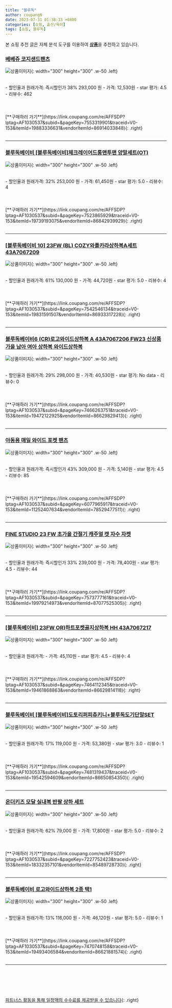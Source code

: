 ```yaml
---
title: "블루독"
author: coupang6
date: 2023-07-31 01:38:33 +0800
categories: [쇼핑, 출산/육아]
tags: [쇼핑, 블루독]
---
```


본 쇼핑 추천 글은 자체 분석 도구를 이용하여 [**상품**](https://link.coupang.com/a/bao1ui)을 추천하고 있습니다.

### [베베쥬 코지샌드팬츠](https://link.coupang.com/re/AFFSDP?lptag=AF1030537&subid=&pageKey=7553319901&traceid=V0-153&itemId=19883336631&vendorItemId=86914033848)

![상품이미지](https://thumbnail10.coupangcdn.com/thumbnails/remote/230x230ex/image/vendor_inventory/6db8/e19dd26c426c6cb65b9d58296a3f034cb47b8955556a2e92d43a15eca4e4.jpg){: width="300" height="300" .w-50 .left}


<br>
- 할인율과 원래가격: 즉시할인가 38%  293,000   원
- 가격: 12,530원
- star 평가: 4.5
- 리뷰수: 462
<br>
<br>
<br>
<br>
[**구매하러 가기**](https://link.coupang.com/re/AFFSDP?lptag=AF1030537&subid=&pageKey=7553319901&traceid=V0-153&itemId=19883336631&vendorItemId=86914033848){: .right}
<br>
<br>

---

### [블루독베이비 [블루독베이비]체크레이어드롱맨투맨 양말세트(OT)](https://link.coupang.com/re/AFFSDP?lptag=AF1030537&subid=&pageKey=7523865929&traceid=V0-153&itemId=19739193075&vendorItemId=86842939929)

![상품이미지](https://thumbnail8.coupangcdn.com/thumbnails/remote/230x230ex/image/vendor_inventory/de49/fb47ba129d8154d7ea0985da087f6714673190014f50e7370b6ec852e5c5.jpg){: width="300" height="300" .w-50 .left}


<br>
- 할인율과 원래가격: 32%  253,000   원
- 가격: 61,450원
- star 평가: 5.0
- 리뷰수: 4
<br>
<br>
<br>
<br>
[**구매하러 가기**](https://link.coupang.com/re/AFFSDP?lptag=AF1030537&subid=&pageKey=7523865929&traceid=V0-153&itemId=19739193075&vendorItemId=86842939929){: .right}
<br>
<br>

---

### [[블루독베이비 10] 23FW (BL) COZY와플카라상하복A세트 43A7067209](https://link.coupang.com/re/AFFSDP?lptag=AF1030537&subid=&pageKey=7542546134&traceid=V0-153&itemId=19831591507&vendorItemId=86933317228)

![상품이미지](https://thumbnail8.coupangcdn.com/thumbnails/remote/230x230ex/image/vendor_inventory/57ee/208fcf0a9d05b6fe04d1153bc5a0d793094038c21c3312c06ab74d49e46d.jpg){: width="300" height="300" .w-50 .left}


<br>
- 할인율과 원래가격: 61%  130,000   원
- 가격: 44,720원
- star 평가: 5.0
- 리뷰수: 4
<br>
<br>
<br>
<br>
[**구매하러 가기**](https://link.coupang.com/re/AFFSDP?lptag=AF1030537&subid=&pageKey=7542546134&traceid=V0-153&itemId=19831591507&vendorItemId=86933317228){: .right}
<br>
<br>

---

### [블루독베이비6 (CR)로고와이드상하복 A 43A7067206 FW23 신상품 가을 남아 여아 상하복 와이드상하복](https://link.coupang.com/re/AFFSDP?lptag=AF1030537&subid=&pageKey=7466263751&traceid=V0-153&itemId=19472122925&vendorItemId=86629829413)

![상품이미지](https://thumbnail10.coupangcdn.com/thumbnails/remote/230x230ex/image/vendor_inventory/e756/d4e234e19e9e0a9c36d33740372180d1c3f6fcf0418833deb67adc1f59b8.jpg){: width="300" height="300" .w-50 .left}


<br>
- 할인율과 원래가격: 29%  298,000   원
- 가격: 40,530원
- star 평가: No data
- 리뷰수: 0
<br>
<br>
<br>
<br>
[**구매하러 가기**](https://link.coupang.com/re/AFFSDP?lptag=AF1030537&subid=&pageKey=7466263751&traceid=V0-153&itemId=19472122925&vendorItemId=86629829413){: .right}
<br>
<br>

---

### [아동용 매일 와이드 포켓 팬츠](https://link.coupang.com/re/AFFSDP?lptag=AF1030537&subid=&pageKey=6077965917&traceid=V0-153&itemId=11252407634&vendorItemId=78529477511)

![상품이미지](https://thumbnail7.coupangcdn.com/thumbnails/remote/230x230ex/image/rs_quotation_api/bbjpad2z/7d16aef918d0423f8f5078fad32be48a.jpg){: width="300" height="300" .w-50 .left}


<br>
- 할인율과 원래가격: 즉시할인가 43%  309,000   원
- 가격: 5,140원
- star 평가: 4.5
- 리뷰수: 85
<br>
<br>
<br>
<br>
[**구매하러 가기**](https://link.coupang.com/re/AFFSDP?lptag=AF1030537&subid=&pageKey=6077965917&traceid=V0-153&itemId=11252407634&vendorItemId=78529477511){: .right}
<br>
<br>

---

### [FINE STUDIO 23 FW 초가을 간절기 캐주얼 캣 자수 자켓](https://link.coupang.com/re/AFFSDP?lptag=AF1030537&subid=&pageKey=7573777161&traceid=V0-153&itemId=19979214973&vendorItemId=87077525305)

![상품이미지](https://thumbnail10.coupangcdn.com/thumbnails/remote/230x230ex/image/vendor_inventory/dbef/95f36d7dcf1b197724c4412de9fbd440ebb9cb3509c8b1edff1508021493.jpg){: width="300" height="300" .w-50 .left}


<br>
- 할인율과 원래가격: 즉시할인가 33%  239,000   원
- 가격: 78,400원
- star 평가: 4.5
- 리뷰수: 44
<br>
<br>
<br>
<br>
[**구매하러 가기**](https://link.coupang.com/re/AFFSDP?lptag=AF1030537&subid=&pageKey=7573777161&traceid=V0-153&itemId=19979214973&vendorItemId=87077525305){: .right}
<br>
<br>

---

### [[블루독베이비] 23FW OR)하트포켓골지상하복 HH 43A7067217](https://link.coupang.com/re/AFFSDP?lptag=AF1030537&subid=&pageKey=7464112345&traceid=V0-153&itemId=19461868863&vendorItemId=86629814118)

![상품이미지](https://thumbnail8.coupangcdn.com/thumbnails/remote/230x230ex/image/vendor_inventory/0d14/c0d56ac376ba508ceff3815bb7f7488230fdf1c7a13502d5a6aa857a1c74.jpg){: width="300" height="300" .w-50 .left}


<br>
- 할인율과 원래가격: 
- 가격: 45,110원
- star 평가: 4.5
- 리뷰수: 4
<br>
<br>
<br>
<br>
[**구매하러 가기**](https://link.coupang.com/re/AFFSDP?lptag=AF1030537&subid=&pageKey=7464112345&traceid=V0-153&itemId=19461868863&vendorItemId=86629814118){: .right}
<br>
<br>

---

### [블루독베이비 [블루독베이비]도토리퍼피츄키니+블루독도기단말SET](https://link.coupang.com/re/AFFSDP?lptag=AF1030537&subid=&pageKey=7481319437&traceid=V0-153&itemId=19542594609&vendorItemId=86650854350)

![상품이미지](https://thumbnail8.coupangcdn.com/thumbnails/remote/230x230ex/image/vendor_inventory/f8d5/12a5eb04bfdb4dd631a9d2c3b7244cd9ef35e55464aedba259f663464d9c.JPG){: width="300" height="300" .w-50 .left}


<br>
- 할인율과 원래가격: 17%  119,000   원
- 가격: 53,380원
- star 평가: 3.0
- 리뷰수: 1
<br>
<br>
<br>
<br>
[**구매하러 가기**](https://link.coupang.com/re/AFFSDP?lptag=AF1030537&subid=&pageKey=7481319437&traceid=V0-153&itemId=19542594609&vendorItemId=86650854350){: .right}
<br>
<br>

---

### [온더키즈 모달 실내복 반팔 상하 세트](https://link.coupang.com/re/AFFSDP?lptag=AF1030537&subid=&pageKey=7227752423&traceid=V0-153&itemId=18332357101&vendorItemId=85489728730)

![상품이미지](https://thumbnail8.coupangcdn.com/thumbnails/remote/230x230ex/image/vendor_inventory/3576/75fcbeb19894d5444d45d81b15e8d102a9c57a96d1d5ccc66070ef728a40.jpg){: width="300" height="300" .w-50 .left}


<br>
- 할인율과 원래가격: 62%  79,000   원
- 가격: 17,800원
- star 평가: 5.0
- 리뷰수: 2
<br>
<br>
<br>
<br>
[**구매하러 가기**](https://link.coupang.com/re/AFFSDP?lptag=AF1030537&subid=&pageKey=7227752423&traceid=V0-153&itemId=18332357101&vendorItemId=85489728730){: .right}
<br>
<br>

---

### [블루독베이비 로고와이드상하복 2종 택1](https://link.coupang.com/re/AFFSDP?lptag=AF1030537&subid=&pageKey=7470748158&traceid=V0-153&itemId=19493406584&vendorItemId=86621881574)

![상품이미지](https://thumbnail9.coupangcdn.com/thumbnails/remote/230x230ex/image/vendor_inventory/9dc2/6ab172d5d582ac5400f73396ec5a71aed03529e57102fc55b71a856df620.jpg){: width="300" height="300" .w-50 .left}


<br>
- 할인율과 원래가격: 13%  116,000   원
- 가격: 46,120원
- star 평가: 5.0
- 리뷰수: 1
<br>
<br>
<br>
<br>
[**구매하러 가기**](https://link.coupang.com/re/AFFSDP?lptag=AF1030537&subid=&pageKey=7470748158&traceid=V0-153&itemId=19493406584&vendorItemId=86621881574){: .right}
<br>
<br>

---
<br><br><br><br><br> [파트너스 활동을 통해 일정액의 수수료를 제공받을 수 있습니다](https://link.coupang.com/a/bao1ui){: .right}